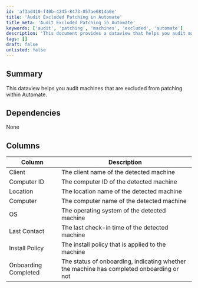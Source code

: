 ```yaml
---
id: 'af3ad410-f40b-4245-8473-057ae6814a0e'
title: 'Audit Excluded Patching in Automate'
title_meta: 'Audit Excluded Patching in Automate'
keywords: ['audit', 'patching', 'machines', 'excluded', 'automate']
description: 'This document provides a dataview that helps you audit machines that are excluded from patching within ConnectWise Automate. It outlines the necessary columns and their descriptions for efficient tracking and management.'
tags: []
draft: false
unlisted: false
---
```


## Summary

This dataview helps you audit machines that are excluded from patching within Automate.

## Dependencies

None

## Columns

| Column                  | Description                                                 |
|------------------------|-------------------------------------------------------------|
| Client                 | The client name of the detected machine                     |
| Computer ID            | The computer ID of the detected machine                     |
| Location               | The location name of the detected machine                   |
| Computer               | The computer name of the detected machine                   |
| OS                     | The operating system of the detected machine                |
| Last Contact           | The last check-in time of the detected machine              |
| Install Policy         | The install policy that is applied to the machine           |
| Onboarding Completed    | The status of onboarding, indicating whether the machine has completed onboarding or not |

